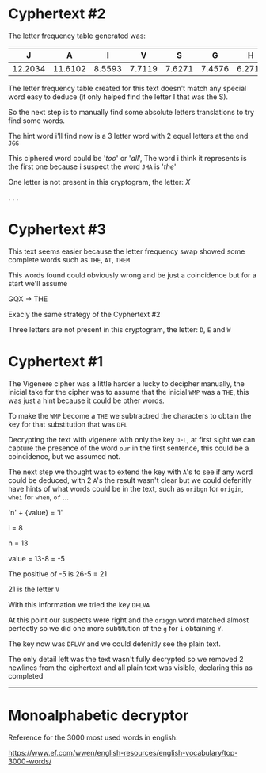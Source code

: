 # Cyphertext #2

The letter frequency table generated was:

|J|A|I|V|S|G|H|Y|Z|N|P|E|U|L|K|Q|T|R|W|M|F|O|C|D|B|X|
|:-:|:-:|:-:|:-:|:-:|:-:|:-:|:-:|:-:|:-:|:-:|:-:|:-:|:-:|:-:|:-:|:-:|:-:|:-:|:-:|:-:|:-:|:-:|:-:|:-:|:-:|
|12.2034| 11.6102| 8.5593| 7.7119| 7.6271| 7.4576| 6.2712| 5.5085| 4.0678| 3.8136| 3.6441| 3.1356| 3.1356| 2.4576| 2.4576| 2.2034| 1.6949| 1.6949| 1.4407| 1.3559| 1.2712| 0.339| 0.1695| 0.0847| 0.0847| 0.0|

The letter frequency table created for this text doesn't match any special word easy to deduce (it only helped find the letter I that was the S).

So the next step is to manually find some absolute letters translations to try find some words.

The hint word i'll find now is a 3 letter word with 2 equal letters at the end `JGG`

This ciphered word could be '_too_' or '_all_', The word i think it represents is the first one because i suspect the word `JHA` is '_the_'

One letter is not present in this cryptogram, the letter: _X_

. . .

# Cyphertext #3

This text seems easier because the letter frequency swap showed some complete words such as `THE`, `AT`, `THEM`

This words found could obviously wrong and be just a coincidence but for a start we'll assume

GQX -> THE

Exacly the same strategy of the Cyphertext #2

Three letters are not present in this cryptogram, the letter: `D`, `E` and `W`

# Cyphertext #1

The Vigenere cipher was a little harder a lucky to decipher manually, the inicial take for the cipher was to assume that 
the inicial `WMP` was a `THE`, this was just a hint because it could be other words.

To make the `WMP` become a `THE` we subtractred the characters to obtain the key for that substitution that was `DFL`

Decrypting the text with vigénere with only the key `DFL`,
at first sight we can capture the presence of the word `our` in the first sentence, this could be a coincidence, but we assumed not.

The next step we thought was to extend the key with `A`'s to see if any word could be deduced, with 2 `A`'s the result wasn't clear 
but we could defenitly have hints of what words could be in the text, such as `oribgn` for `origin`, `whei` for `when`, `of` ...

'n' + {value} = 'i'

i = 8

n = 13

value = 13-8 = -5

The positive of -5 is 26-5 = 21

21 is the letter `V`

With this information we tried the key `DFLVA`

At this point our suspects were right and the `origgn` word matched almost perfectly so we did
 one more subtitution of the `g` for `i` obtaining `Y`.

The key now was `DFLVY` and we could defenitly see the plain text.

The only detail left was the text wasn't fully decrypted so we removed 2 newlines from the ciphertext
 and all plain text was visible, declaring this as completed

<!-- All the cipher texts were decrypted with help of a `match` function and the words.txt file -->

___
# Monoalphabetic decryptor

Reference for the 3000 most used words in english:

https://www.ef.com/wwen/english-resources/english-vocabulary/top-3000-words/

